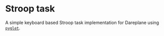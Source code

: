 # Stroop task

A simple keyboard based Stroop task implementation for Dareplane using [`pyglet`](https://pyglet.readthedocs.io/en/latest/index.html).
